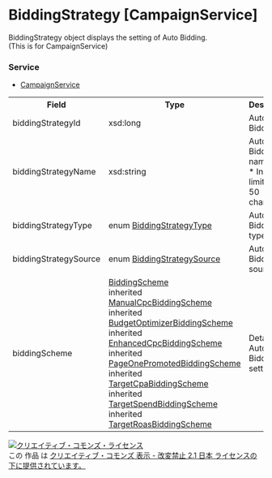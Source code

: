 # BiddingStrategy [CampaignService]
BiddingStrategy object displays the setting of Auto Bidding. <br>
(This is for CampaignService)

### Service
+ [CampaignService](../services/CampaignService.md)

<table>
 <tr>
  <th>Field</th>
  <th>Type</th>
  <th>Description</th>
  <th>response</th>
  <th>get</th>
  <th>add</th>
  <th>set</th>
  <th>remove</th>
 </tr>
 <tr>
  <td>biddingStrategyId</td>
  <td>xsd:long</td>
  <td>Auto Bidding ID.</td>
  <td>yes</td>
  <td>-</td>
  <td>Optional</td>
  <td>Optional<br><i>Updatable</i></td>
  <td>-</td>
 </tr>
 <tr>
  <td>biddingStrategyName</td>
  <td>xsd:string</td>
  <td>Auto Bidding name.<br>* Input limit: Up to 50 characters.</td>
  <td>yes</td>
  <td>-</td>
  <td>-</td>
  <td>-</td>
  <td>-</td>
 </tr>
 <tr>
  <td>biddingStrategyType</td>
  <td>enum <a href="./BiddingStrategyType.md">BiddingStrategyType</a></td>
  <td>Auto Bidding type.</td>
  <td>yes</td>
  <td>-</td>
  <td>Optional</td>
  <td>Optional<br><i>Updatable</i></td>
  <td>-</td>
 </tr>
 <tr>
  <td>biddingStrategySource</td>
  <td>enum <a href="./BiddingStrategySource.md">BiddingStrategySource</a></td>
  <td>Auto Bidding source.</td>
  <td>yes</td>
  <td>-</td>
  <td>-</td>
  <td>-</td>
  <td>-</td>
 </tr>
 <tr>
  <td>biddingScheme</td>
  <td><a href="./BiddingScheme_nonBiddingStrategy.md">BiddingScheme</a><br> inherited <a href="./ManualCpcBiddingScheme.md">ManualCpcBiddingScheme</a><br> inherited <a href="./BudgetOptimizerBiddingScheme.md">BudgetOptimizerBiddingScheme </a><br> inherited <a href="./EnhancedCpcBiddingScheme_nonBiddingStrategy.md">EnhancedCpcBiddingScheme</a><br> inherited <a href="./PageOnePromotedBiddingScheme_nonBiddingStrategy.md">PageOnePromotedBiddingScheme </a><br> inherited <a href="./TargetCpaBiddingScheme_nonBiddingStrategy.md">TargetCpaBiddingScheme</a><br> inherited <a href="./TargetSpendBiddingScheme_nonBiddingStrategy.md">TargetSpendBiddingScheme</a><br> inherited <a href="./TargetRoasBiddingScheme_nonBiddingStrategy.md">TargetRoasBiddingScheme</a></td>
  <td>Detail of Auto Bidding setting.</td>
  <td>yes</td>
  <td>-</td>
  <td>-</td>
  <td>-</td>
  <td>-</td>
 </tr>
</table>

<a rel="license" href="http://creativecommons.org/licenses/by-nd/2.1/jp/"><img alt="クリエイティブ・コモンズ・ライセンス" style="border-width:0" src="https://i.creativecommons.org/l/by-nd/2.1/jp/88x31.png" /></a><br />この 作品 は <a rel="license" href="http://creativecommons.org/licenses/by-nd/2.1/jp/">クリエイティブ・コモンズ 表示 - 改変禁止 2.1 日本 ライセンスの下に提供されています。</a>
